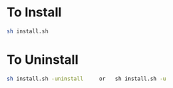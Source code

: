 # To Install

```bash
sh install.sh
```
    
# To Uninstall

```bash
sh install.sh -uninstall     or   sh install.sh -u
```
